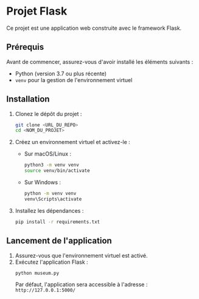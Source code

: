 # Projet Flask

Ce projet est une application web construite avec le framework Flask.

## Prérequis

Avant de commencer, assurez-vous d'avoir installé les éléments suivants :

- Python (version 3.7 ou plus récente)
- `venv` pour la gestion de l'environnement virtuel

## Installation

1. Clonez le dépôt du projet :

   ```bash
   git clone <URL_DU_REPO>
   cd <NOM_DU_PROJET>
   ```

2. Créez un environnement virtuel et activez-le :

   - Sur macOS/Linux :
     ```bash
     python3 -m venv venv
     source venv/bin/activate
     ```
   - Sur Windows :
     ```bash
     python -m venv venv
     venv\Scripts\activate
     ```

3. Installez les dépendances :
   ```bash
   pip install -r requirements.txt
   ```

## Lancement de l'application

1. Assurez-vous que l'environnement virtuel est activé.
2. Exécutez l'application Flask :
   ```bash
   python museum.py
   ```
   Par défaut, l'application sera accessible à l'adresse : `http://127.0.0.1:5000/`
